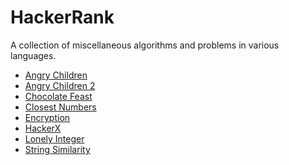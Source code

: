 HackerRank
==========

A collection of miscellaneous algorithms and problems in various languages.

- [Angry Children](https://www.hackerrank.com/contests/oct13/challenges/angry-children)
- [Angry Children 2](https://www.hackerrank.com/contests/oct13/challenges/angry-children-2)
- [Chocolate Feast](https://www.hackerrank.com/contests/oct13/challenges/chocolate-feast)
- [Closest Numbers](https://www.hackerrank.com/challenges/closest-numbers)
- [Encryption](https://www.hackerrank.com/challenges/encryption)
- [HackerX](https://www.hackerrank.com/contests/oct13/challenges/missile-defend)
- [Lonely Integer](https://www.hackerrank.com/challenges/lonely-integer)
- [String Similarity](https://www.hackerrank.com/challenges/string-similarity)